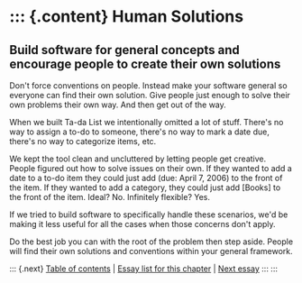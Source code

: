 ::: {.content}
Human Solutions
===============

Build software for general concepts and encourage people to create their own solutions
--------------------------------------------------------------------------------------

Don\'t force conventions on people. Instead make your software general
so everyone can find their own solution. Give people just enough to
solve their own problems their own way. And then get out of the way.

When we built Ta-da List we intentionally omitted a lot of stuff.
There\'s no way to assign a to-do to someone, there\'s no way to mark a
date due, there\'s no way to categorize items, etc.

We kept the tool clean and uncluttered by letting people get creative.
People figured out how to solve issues on their own. If they wanted to
add a date to a to-do item they could just add (due: April 7, 2006) to
the front of the item. If they wanted to add a category, they could just
add \[Books\] to the front of the item. Ideal? No. Infinitely flexible?
Yes.

If we tried to build software to specifically handle these scenarios,
we\'d be making it less useful for all the cases when those concerns
don\'t apply.

Do the best job you can with the root of the problem then step aside.
People will find their own solutions and conventions within your general
framework.

::: {.next}
[Table of contents](toc.php) \| [Essay list for this
chapter](toc.php#ch05) \| [Next essay](ch05_Forget_Feature_Requests.php)
:::
:::
